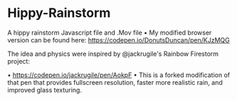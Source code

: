 # Hippy-Rainstorm
A hippy rainstorm Javascript file and .Mov file
 • My modified browser version can be found here: https://codepen.io/DonutsDuncan/pen/KJzMQG



The idea and physics were inspired by @jackrugile's Rainbow Firestorm project:

 • https://codepen.io/jackrugile/pen/AokpF
 • This is a forked modification of that pen that provides fullscreen resolution, faster more realistic rain, and improved glass texturing.
